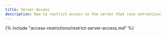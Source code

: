 ```yaml
---
title: Server Access
description: How to restrict access to the server that runs extractions to specific specific users.
---
```



{% include "access-restrictions/restrict-server-access.md" %}